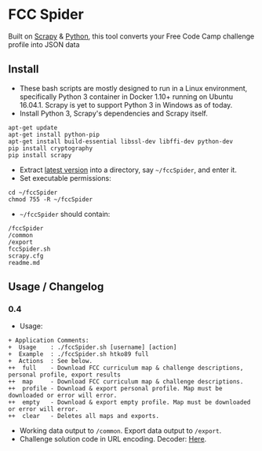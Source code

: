 # FCC Spider
Built on [Scrapy](https://scrapy.org/) & [Python](https://www.python.org/), this tool converts your Free Code Camp challenge profile into JSON data

## Install
* These bash scripts are mostly designed to run in a Linux environment, specifically Python 3 container in Docker 1.10+ running on Ubuntu 16.04.1. Scrapy is yet to support Python 3 in Windows as of today.
* Install Python 3, Scrapy's dependencies and Scrapy itself.
```
apt-get update
apt-get install python-pip
apt-get install build-essential libssl-dev libffi-dev python-dev
pip install cryptography
pip install scrapy
```
* Extract [latest version](https://github.com/htko89/FCC-Spider/releases) into a directory, say `~/fccSpider`, and enter it.
* Set executable permissions:
```
cd ~/fccSpider
chmod 755 -R ~/fccSpider
```
* `~/fccSpider` should contain:
```
/fccSpider
/common
/export
fccSpider.sh
scrapy.cfg
readme.md
```

## Usage / Changelog

### 0.4
* Usage:
```
+ Application Comments:
+  Usage    : ./fccSpider.sh [username] [action]
+  Example  : ./fccSpider.sh htko89 full
+  Actions  : See below.
++  full    - Download FCC curriculum map & challenge descriptions, personal profile, export results
++  map     - Download FCC curriculum map & challenge descriptions.
++  profile - Download & export personal profile. Map must be downloaded or error will error.
++  empty   - Download & export empty profile. Map must be downloaded or error will error.
++  clear   - Deletes all maps and exports.
```
* Working data output to `/common`. Export data output to `/export`.
* Challenge solution code in URL encoding. Decoder: [Here](http://meyerweb.com/eric/tools/dencoder/).

